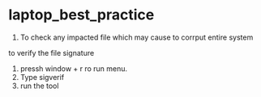# laptop_best_practice

1. To check any impacted file which may cause to corrput entire system

  to verify the file signature 
  
  1. pressh window + r ro run menu.
  2. Type sigverif
  3. run the tool 

